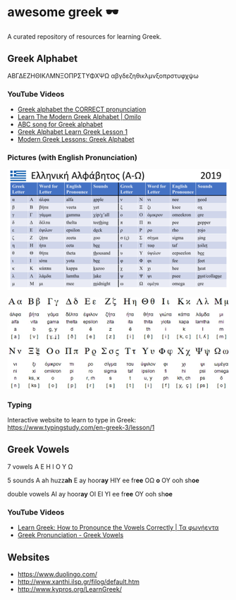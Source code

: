 # awesome greek 🕶️

A curated repository of resources for learning Greek.

## Greek Alphabet
ΑΒΓΔΕΖΗΘΙΚΛΜΝΞΟΠΡΣΤΥΦΧΨΩ
αβγδεζηθικλμνξοπρστυφχψω

### YouTube Videos

* [Greek alphabet the CORRECT pronunciation](https://www.youtube.com/watch?v=28yu1PFc438)
* [Learn The Modern Greek Alphabet | Omilo](https://www.youtube.com/watch?v=RQF6dZZqX5I)
* [ABC song for Greek alphabet](https://www.youtube.com/watch?v=YVq3587vT6s)
* [Greek Alphabet Learn Greek Lesson 1](https://www.youtube.com/watch?v=4U6876EZff0)
* [Modern Greek Lessons: Greek Alphabet](https://www.youtube.com/watch?v=vLoeAYL2-qc)

### Pictures (with English Pronunciation)
![Greek Alphabet](./greek-alphabet.png)

![Greek Alphabet](./greek-alphabet.webp)

### Typing
Interactive website to learn to type in Greek:
https://www.typingstudy.com/en-greek-3/lesson/1

## Greek Vowels

7 vowels
Α Ε Η Ι Ο Υ Ω

5 sounds
Α ah huzz**ah**
Ε ay hoor**ay**
ΗΙΥ ee fr**ee**
ΟΩ **o**
ΟΥ ooh sh**oe**

double vowels
ΑΙ ay hoor**ay**
ΟΙ ΕΙ ΥΙ ee fr**ee**
ΟΥ ooh sh**oe**

### YouTube Videos

* [Learn Greek: How to Pronounce the Vowels Correctly | Τα φωνήεντα](https://www.youtube.com/watch?v=Zb7r9kJODTw)
* [Greek Pronunciation - Greek Vowels](https://www.youtube.com/watch?v=Xql6qZ3lpUo)

## Websites

* https://www.duolingo.com/
* http://www.xanthi.ilsp.gr/filog/default.htm
* http://www.kypros.org/LearnGreek/
